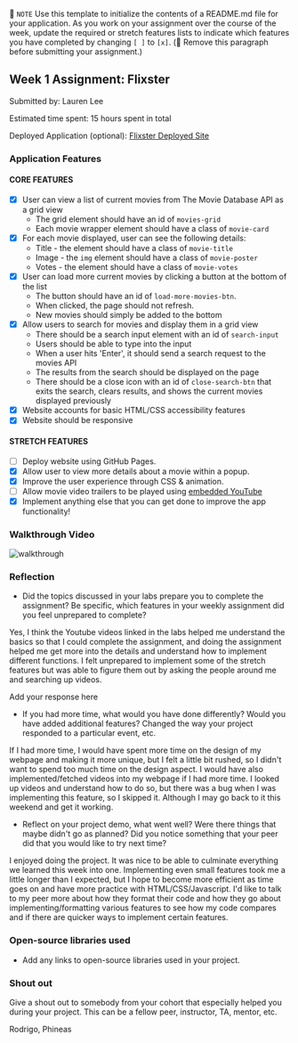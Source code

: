 📝 `NOTE` Use this template to initialize the contents of a README.md file for your application. As you work on your assignment over the course of the week, update the required or stretch features lists to indicate which features you have completed by changing `[ ]` to `[x]`. (🚫 Remove this paragraph before submitting your assignment.)

## Week 1 Assignment: Flixster

Submitted by: Lauren Lee

Estimated time spent: 15 hours spent in total

Deployed Application (optional): [Flixster Deployed Site](ADD_LINK_HERE)

### Application Features

#### CORE FEATURES

- [x] User can view a list of current movies from The Movie Database API as a grid view
  - The grid element should have an id of `movies-grid`
  - Each movie wrapper element should have a class of `movie-card`
- [x] For each movie displayed, user can see the following details:
  - Title - the element should have a class of `movie-title`
  - Image - the `img` element should have a class of `movie-poster`
  - Votes - the element should have a class of `movie-votes`
- [x] User can load more current movies by clicking a button at the bottom of the list
  - The button should have an id of `load-more-movies-btn`.
  - When clicked, the page should not refresh.
  - New movies should simply be added to the bottom
- [x] Allow users to search for movies and display them in a grid view
  - There should be a search input element with an id of `search-input`
  - Users should be able to type into the input
  - When a user hits 'Enter', it should send a search request to the movies API
  - The results from the search should be displayed on the page
  - There should be a close icon with an id of `close-search-btn` that exits the search, clears results, and shows the current movies displayed previously
- [x] Website accounts for basic HTML/CSS accessibility features
- [x] Website should be responsive

#### STRETCH FEATURES

- [ ] Deploy website using GitHub Pages. 
- [x] Allow user to view more details about a movie within a popup.
- [x] Improve the user experience through CSS & animation.
- [ ] Allow movie video trailers to be played using [embedded YouTube](https://support.google.com/youtube/answer/171780?hl=en)
- [x] Implement anything else that you can get done to improve the app functionality!

### Walkthrough Video

![walkthrough](https://github.com/laurenkiyomi/flixster_starter/blob/main/ezgif.com-gif-maker.gif)

### Reflection

* Did the topics discussed in your labs prepare you to complete the assignment? Be specific, which features in your weekly assignment did you feel unprepared to complete?

Yes, I think the Youtube videos linked in the labs helped me understand the basics so that I could complete the assignment, and doing the assignment helped me get more into the details and understand how to implement different functions. I felt unprepared to implement some of the stretch features but was able to figure them out by asking the people around me and searching up videos. 

Add your response here

* If you had more time, what would you have done differently? Would you have added additional features? Changed the way your project responded to a particular event, etc.

If I had more time, I would have spent more time on the design of my webpage and making it more unique, but I felt a little bit rushed, so I didn't want to spend too much time on the design aspect. I would have also implemented/fetched videos into my webpage if I had more time. I looked up videos and understand how to do so, but there was a bug when I was implementing this feature, so I skipped it. Although I may go back to it this weekend and get it working.

* Reflect on your project demo, what went well? Were there things that maybe didn't go as planned? Did you notice something that your peer did that you would like to try next time?

I enjoyed doing the project. It was nice to be able to culminate everything we learned this week into one. Implementing even small features took me a little longer than I expected, but I hope to become more efficient as time goes on and have more practice with HTML/CSS/Javascript. I'd like to talk to my peer more about how they format their code and how they go about implementing/formatting various features to see how my code compares and if there are quicker ways to implement certain features.

### Open-source libraries used

- Add any links to open-source libraries used in your project.

### Shout out

Give a shout out to somebody from your cohort that especially helped you during your project. This can be a fellow peer, instructor, TA, mentor, etc.

Rodrigo, Phineas
